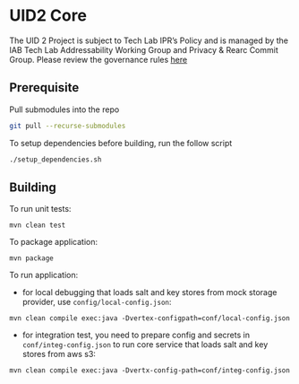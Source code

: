 # UID2 Core

The UID 2 Project is subject to Tech Lab IPR’s Policy and is managed by the IAB Tech Lab Addressability Working Group and Privacy & Rearc Commit Group. Please review the governance rules [here](https://github.com/IABTechLab/uid2-core/blob/master/Software%20Development%20and%20Release%20Procedures.md)

## Prerequisite
Pull submodules into the repo
```bash
git pull --recurse-submodules
```

To setup dependencies before building, run the follow script

```bash
./setup_dependencies.sh
```

## Building

To run unit tests:

```
mvn clean test
```

To package application:

```
mvn package
```

To run application:

- for local debugging that loads salt and key stores from mock storage provider, use `config/local-config.json`:

```
mvn clean compile exec:java -Dvertex-configpath=conf/local-config.json
```

- for integration test, you need to prepare config and secrets in `conf/integ-config.json` to run core service that loads salt and key stores from aws s3:
  
```
mvn clean compile exec:java -Dvertx-config-path=conf/integ-config.json
```
